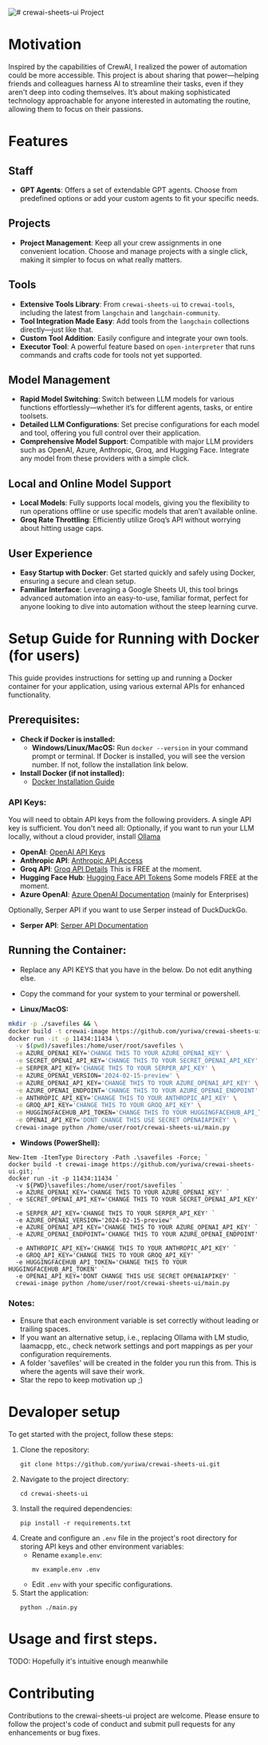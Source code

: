 ![# crewai-sheets-ui Project](https://repository-images.githubusercontent.com/778369177/0b532ef9-0315-49f6-9edf-83496ae0f399)

<!-- TABLE OF CONTENTS -->

# Motivation

Inspired by the capabilities of CrewAI, I realized the power of automation could be more accessible. This project is about sharing that power—helping friends and colleagues harness AI to streamline their tasks, even if they aren't deep into coding themselves. It’s about making sophisticated technology approachable for anyone interested in automating the routine, allowing them to focus on their passions.

# Features

## Staff
- **GPT Agents**: Offers a set of extendable GPT agents. Choose from predefined options or add your custom agents to fit your specific needs.

## Projects
- **Project Management**: Keep all your crew assignments in one convenient location. Choose and manage projects with a single click, making it simpler to focus on what really matters.

## Tools
- **Extensive Tools Library**: From `crewai-sheets-ui` to `crewai-tools`, including the latest from `langchain` and `langchain-community`.
- **Tool Integration Made Easy**: Add tools from the `langchain` collections directly—just like that.
- **Custom Tool Addition**: Easily configure and integrate your own tools.
- **Executor Tool**: A powerful feature based on `open-interpreter` that runs commands and crafts code for tools not yet supported.

## Model Management
- **Rapid Model Switching**: Switch between LLM models for various functions effortlessly—whether it’s for different agents, tasks, or entire toolsets.
- **Detailed LLM Configurations**: Set precise configurations for each model and tool, offering you full control over their application.
- **Comprehensive Model Support**: Compatible with major LLM providers such as OpenAI, Azure, Anthropic, Groq, and Hugging Face. Integrate any model from these providers with a simple click.

## Local and Online Model Support
- **Local Models**: Fully supports local models, giving you the flexibility to run operations offline or use specific models that aren’t available online.
- **Groq Rate Throttling**: Efficiently utilize Groq’s API without worrying about hitting usage caps.

## User Experience
- **Easy Startup with Docker**: Get started quickly and safely using Docker, ensuring a secure and clean setup.
- **Familiar Interface**: Leveraging a Google Sheets UI, this tool brings advanced automation into an easy-to-use, familiar format, perfect for anyone looking to dive into automation without the steep learning curve.


# Setup Guide for Running with Docker (for users)

This guide provides instructions for setting up and running a Docker container for your application, using various external APIs for enhanced functionality.

## Prerequisites:
- **Check if Docker is installed:**
  - **Windows/Linux/MacOS:** Run `docker --version` in your command prompt or terminal. If Docker is installed, you will see the version number. If not, follow the installation link below.
- **Install Docker (if not installed):**
  - [Docker Installation Guide](https://docs.docker.com/get-docker/)

### API Keys:
You will need to obtain API keys from the following providers. A single API key is sufficient. You don't need all:
Optionally, if you want to run your LLM locally, without a cloud provider, install [Ollama](https://ollama.com/)

- **OpenAI**: [OpenAI API Keys](http://platform.openai.com/)
- **Anthropic API**: [Anthropic API Access](https://www.anthropic.com/api)
- **Groq API**: [Groq API Details](https://console.groq.com/playground) This is FREE at the moment.
- **Hugging Face Hub**: [Hugging Face API Tokens](https://huggingface.co/settings/tokens) Some models FREE at the moment.
- **Azure OpenAI**: [Azure OpenAI Documentation](https://docs.microsoft.com/en-us/azure/cognitive-services/openai/) (mainly for Enterprises)

Optionally, Serper API if you want to use Serper instead of DuckDuckGo.
- **Serper API**: [Serper API Documentation](https://serpapi.com/)

## Running the Container:
- Replace any API KEYS that you have in the below. Do not edit anything else.
- Copy the command for your system to your terminal or powershell.

- **Linux/MacOS:**
```bash
mkdir -p ./savefiles && \
docker build -t crewai-image https://github.com/yuriwa/crewai-sheets-ui.git && \
docker run -it -p 11434:11434 \
  -v $(pwd)/savefiles:/home/user/root/savefiles \
  -e AZURE_OPENAI_KEY='CHANGE THIS TO YOUR AZURE_OPENAI_KEY' \
  -e SECRET_OPENAI_API_KEY='CHANGE THIS TO YOUR SECRET_OPENAI_API_KEY' \
  -e SERPER_API_KEY='CHANGE THIS TO YOUR SERPER_API_KEY' \
  -e AZURE_OPENAI_VERSION='2024-02-15-preview' \
  -e AZURE_OPENAI_API_KEY='CHANGE THIS TO YOUR AZURE_OPENAI_API_KEY' \
  -e AZURE_OPENAI_ENDPOINT='CHANGE THIS TO YOUR AZURE_OPENAI_ENDPOINT' \
  -e ANTHROPIC_API_KEY='CHANGE THIS TO YOUR ANTHROPIC_API_KEY' \
  -e GROQ_API_KEY='CHANGE THIS TO YOUR GROQ_API_KEY' \
  -e HUGGINGFACEHUB_API_TOKEN='CHANGE THIS TO YOUR HUGGINGFACEHUB_API_TOKEN' \
  -e OPENAI_API_KEY='DONT CHANGE THIS USE SECRET OPENAIAPIKEY' \
  crewai-image python /home/user/root/crewai-sheets-ui/main.py

```

- **Windows (PowerShell):**
```
New-Item -ItemType Directory -Path .\savefiles -Force; `
docker build -t crewai-image https://github.com/yuriwa/crewai-sheets-ui.git; `
docker run -it -p 11434:11434 `
  -v ${PWD}\savefiles:/home/user/root/savefiles `
  -e AZURE_OPENAI_KEY='CHANGE THIS TO YOUR AZURE_OPENAI_KEY' `
  -e SECRET_OPENAI_API_KEY='CHANGE THIS TO YOUR SECRET_OPENAI_API_KEY' `
  -e SERPER_API_KEY='CHANGE THIS TO YOUR SERPER_API_KEY' `
  -e AZURE_OPENAI_VERSION='2024-02-15-preview' `
  -e AZURE_OPENAI_API_KEY='CHANGE THIS TO YOUR AZURE_OPENAI_API_KEY' `
  -e AZURE_OPENAI_ENDPOINT='CHANGE THIS TO YOUR AZURE_OPENAI_ENDPOINT' `
  -e ANTHROPIC_API_KEY='CHANGE THIS TO YOUR ANTHROPIC_API_KEY' `
  -e GROQ_API_KEY='CHANGE THIS TO YOUR GROQ_API_KEY' `
  -e HUGGINGFACEHUB_API_TOKEN='CHANGE THIS TO YOUR HUGGINGFACEHUB_API_TOKEN' `
  -e OPENAI_API_KEY='DONT CHANGE THIS USE SECRET OPENAIAPIKEY' `
  crewai-image python /home/user/root/crewai-sheets-ui/main.py
```

### Notes:
- Ensure that each environment variable is set correctly without leading or trailing spaces.
- If you want an alternative setup, i.e., replacing Ollama with LM studio, laamacpp, etc., check network settings and port mappings as per your configuration requirements.
- A folder 'savefiles' will be created in the folder you run this from. This is where the agents will save their work.
- Star the repo to keep motivation up ;)


# Devaloper setup
To get started with the project, follow these steps:
1. Clone the repository:
   ```
   git clone https://github.com/yuriwa/crewai-sheets-ui.git
   ```
2. Navigate to the project directory:
   ```
   cd crewai-sheets-ui
   ```
3. Install the required dependencies:
   ```
   pip install -r requirements.txt
   ```
4. Create and configure an `.env` file in the project's root directory for storing API keys and other environment variables:
   - Rename `example.env`:
     ```
     mv example.env .env
     ```
   - Edit `.env` with your specific configurations.
5. Start the application:
   ```
   python ./main.py
   ```

# Usage and first steps.
TODO: 
Hopefully it's intuitive enough meanwhile

# Contributing
Contributions to the crewai-sheets-ui project are welcome. Please ensure to follow the project's code of conduct and submit pull requests for any enhancements or bug fixes.
